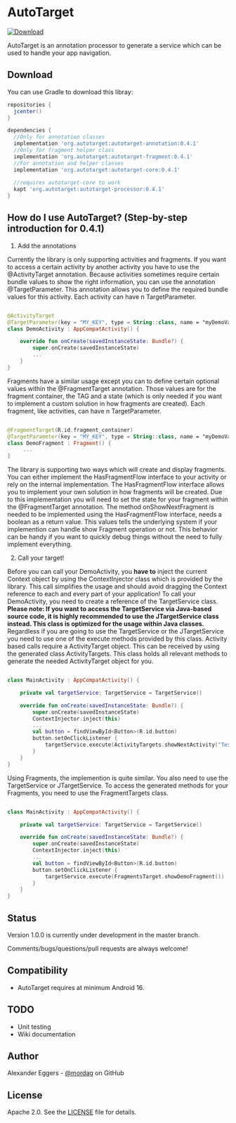 AutoTarget
=====
[![Download](https://api.bintray.com/packages/mordag/android/autotarget-core/images/download.svg) ](https://bintray.com/mordag/android/autotarget-core/_latestVersion)

AutoTarget is an annotation processor to generate a service which can be used to handle your app navigation.

Download
--------
You can use Gradle to download this libray:

```gradle
repositories {
  jcenter()
}

dependencies {
  //Only for annotation classes
  implementation 'org.autotarget:autotarget-annotation:0.4.1'
  //Only for fragment helper class
  implementation 'org.autotarget:autotarget-fragment:0.4.1'
  //For annotation and helper classes
  implementation 'org.autotarget:autotarget-core:0.4.1'
  
  //requires autotarget-core to work
  kapt 'org.autotarget:autotarget-processor:0.4.1'
}
```

How do I use AutoTarget? (Step-by-step introduction for 0.4.1)
-------------------

1. Add the annotations

Currently the library is only supporting activities and fragments. If you want to access a certain activity by another activity you have to use the @ActivityTarget annotation. Because activities sometimes require certain bundle values to show the right information, you can use the annotation @TargetParameter. This annotation allows you to define the required bundle values for this activity. Each activity can have n TargetParameter.

```kotlin

@ActivityTarget
@TargetParameter(key = "MY_KEY", type = String::class, name = "myDemoValue")
class DemoActivity : AppCompatActivity() {

    override fun onCreate(savedInstanceState: Bundle?) {
        super.onCreate(savedInstanceState)
        ...
    }
}
```

Fragments have a similar usage except you can to define certain optional values within the @FragmentTarget annotation. Those values are for the fragment container, the TAG and a state (which is only needed if you want to implement a custom solution in how fragments are created). Each fragment, like activities, can have n TargetParameter. 

```kotlin

@FragmentTarget(R.id.fragment_container)
@TargetParameter(key = "MY_KEY", type = String::class, name = "myDemoValue")
class DemoFragment : Fragment() {
     ...
}
```

The library is supporting two ways which will create and display fragments. You can either implement the HasFragmentFlow interface to your activity or rely on the internal implementation. The HasFragmentFlow interface allows you to implement your own solution in how fragments will be created. Due to this implementation you will need to set the state for your fragment within the @FragmentTarget annotation. The method onShowNextFragment is needed to be implemented using the HasFragmentFlow interface, needs a boolean as a return value. This values tells the underlying system if your implemention can handle show Fragment operation or not. This behavior can be handy if you want to quickly debug things without the need to fully implement everything.

2. Call your target!

Before you can call your DemoActivity, you **have to** inject the current Context object by using the ContextInjector class which is provided by the library. This call simplifies the usage and should avoid dragging the Context reference to each and every part of your application! To call your DemoActivity, you need to create a reference of the TargetService class. **Please note: If you want to access the TargetService via Java-based source code, it is highly recommended to use the JTargetService class instead. This class is optimized for the usage within Java classes.** Regardless if you are going to use the TargetService or the JTargetService you need to use one of the execute methods provided by this class. Activity based calls require a ActivityTarget object. This can be received by using the generated class ActivityTargets. This class holds all relevant methods to generate the needed ActivityTarget object for you.

```kotlin

class MainActivity : AppCompatActivity() {

    private val targetService: TargetService = TargetService()

    override fun onCreate(savedInstanceState: Bundle?) {
        super.onCreate(savedInstanceState)
        ContextInjector.inject(this)
        ...
        val button = findViewById<Button>(R.id.button)
        button.setOnClickListener {
            targetService.execute(ActivityTargets.showNextActivity("Test successful!"))
        }
    }
}

```

Using Fragments, the implemention is quite similar. You also need to use the TargetService or JTargetService. To access the generated methods for your Fragments, you need to use the FragmentTargets class.

```kotlin

class MainActivity : AppCompatActivity() {

    private val targetService: TargetService = TargetService()

    override fun onCreate(savedInstanceState: Bundle?) {
        super.onCreate(savedInstanceState)
        ContextInjector.inject(this)
        ...
        val button = findViewById<Button>(R.id.button)
        button.setOnClickListener {
            targetService.execute(FragmentsTarget.showDemoFragment())
        }
    }
}

```

Status
------
Version 1.0.0 is currently under development in the master branch.

Comments/bugs/questions/pull requests are always welcome!

Compatibility
-------------

 * AutoTarget requires at minimum Android 16.
 
TODO
-------------
* Unit testing
* Wiki documentation

Author
------
Alexander Eggers - [@mordag][2] on GitHub

License
-------
Apache 2.0. See the [LICENSE][1] file for details.


[1]: https://github.com/Mordag/autotarget/blob/master/LICENSE
[2]: https://github.com/Mordag
